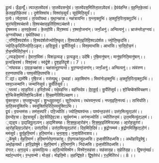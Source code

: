 

  
दु॒त्यं। ऊँ॒इत्यूँ॑। त्यञ्जा॒तवे॑दसं। जा॒तवे॑दसन्दे॒वं। जा॒तवे॑दस॒मिति॑जा॒तऽवे॑दसं। दे॒वंव॑हन्ति। व॒ह॒न्ति॒के॒तवः॑। के॒तव॒इति॑के॒तवः॑।। दृ॒शेविश्वा॑य। विश्वा॑य॒सूर्यं॑। सूर्य॒मिति॒सूर्यं॑।।  
प॒त्ये। त्येता॒यवः॑। ता॒यवो॑यथा। य॒था॒नक्ष॑त्रा। नक्ष॑त्रायन्ति। य॒न्त्य॒क्तुभिः॑। अ॒क्तुभि॒रित्य॒क्तुऽभिः॑।। सूरा॑यवि॒श्वच॑क्षसे। वि॒श्वच॑क्षस॒इति॑वि॒श्वऽच॑क्षसे।।  
दृ॑श्रमस्य। अ॒स्य॒के॒तवः॑। के॒तवो॒वि। विर॒श्मयः॑। र॒श्मयो॒जना॑न्। जनाँ॒अनु॑। अन्वित्यनु॑।। भ्राज॑न्तोअ॒ग्नयः॑। अ॒ग्नयो॑यथा। य॒थेति॑यथा।।  
॒रणि॑र्वि॒श्वद॑र्शतः। वि॒श्वद॑र्शतोज्योति॒ष्कृत्। वि॒श्वद॑र्शत॒इति॑वि॒श्वऽद॑र्शतः। ज्यो॒ति॒ष्कृद॑सि। ज्यो॒तिः॒कृदिति॑ज्यो॒तिः॒ऽकृत्। अ॒सि॒सू॒र्य॒। सू॒र्येति॑सूर्य।। विश्व॒माभा॑सि। आभा॑सि। भा॒सि॒रो॒च॒नं। रो॒च॒नमिति॑रो॒च॒नं।।  
्र॒त्यङ्दे॒वानां॑। दे॒वानां॒विशः॑। विशः॑प्र॒त्यङ्। प्र॒त्यङुत्। उदे॑षि। ए॒षि॒मानु॑षान्। मानु॑षा॒निति॒मानु॑षान्।। प्र॒त्यङ्विश्वं॑। विश्वं॒स्वः॑। स्व॑र्दृ॒शे। दृ॒श॒इति॑दृ॒शे।। 7 ।।  
ेना॑पावक। पा॒व॒क॒चक्ष॑सा। चक्ष॑साभुर॒ण्यन्तं॑। भु॒र॒ण्यन्तं॒जना॑न्। जनाँ॒अनु॑। अन्वित्यनु॑।। त्वंव॑रुण। व॒रु॒णपश्य॑सि। पश्य॒सीति॒पश्य॑सि।।  
िद्यां। द्यामे॑षि। ए॒षि॒रजः॑। रज॑स्पृ॒थु। पृ॒थ्वहा॑। अहा॒मिमा॑नः। मिमा॑नोअ॒क्तुभिः॑। अ॒क्तुभि॒रित्य॒क्तुऽभिः॑।। पश्य॒ञ्जन्मा॑नि। जन्मा॑निसूर्य। सू॒र्येति॑सूर्य।।  
॒प्तत्वा॑। त्वा॒ह॒रितः॑। ह॒रितो॒रथे॑। रथे॒वह॑न्ति। वह॑न्तिदेव। दे॒व॒सू॒र्य॒। सू॒र्येति॑सूर्य।। शो॒चिष्के॑शंविचक्षण। शो॒चिःके॑श॒मिति॑शो॒चिःऽके॑शं। वि॒च॒क्षणॆति॑विऽचक्षण।।  
यु॑क्तस॒प्त। स॒प्तशु॒न्ध्युवः॑। शु॒न्ध्युव॒स्सूरः॑। सूरो॒रथ॑स्य। रथ॑स्यन॒प्त्यः॑। नप्त्य॒इति॒नप्त्यः॑।। ताभि॑र्याति। या॒ति॒स्वयु॑क्तिभिः। स्वयु॑क्तिभि॒रिति॒स्वयु॑क्तिऽभिः।।  
द्व॒यं। व॒यन्तम॑सः। तम॑स॒स्परि॑। परि॒ज्योतिः॑। ज्योति॒ष्पश्य॑न्तः। पश्य॑न्त॒उत्त॑रं। उत्त॑र॒मित्युत्ऽत॑रं।। दे॒वन्दे॑व॒त्रा। दे॒व॒त्रासूर्यं॑। दे॒व॒त्रेति॑दे॒व॒ऽत्रा। सूर्य॒मग॑न्म। अग॑न्म॒ज्योतिः॑। ज्योति॑रुत्त॒मं। उ॒त्त॒ममित्यु॑त्ऽत॒मं।।  
॒द्यन्न्॒य। उ॒द्यन्नि्यु॒त्ऽयन्। अ॒द्यमि॑त्रमहः। मि॒त्र॒म॒ह॒आ॒रोह॑न्। मि॒त्र॒म॒ह॒इति॑मित्रऽमहः। आ॒रोह॒न्नु्त॑रां। आ॒रोह॒न्नि्या॒ऽरोह॑न्। उत्त॑रां॒दिवं॑। उत्त॑रा॒मित्युत्ऽत॑रां। दिव॒मिति॒दिवं॑।। हृ॒द्रो॒गम्मम॑। हृ॒द्रो॒गमिति॑हृ॒त्ऽरो॒गं। मम॑सूर्य। सू॒र्य॒ह॒रि॒माणं॑। ह॒रि॒माणं॑च। च॒ना॒श॒य॒। ना॒श॒येति॑नाशय।।  
ुके॑षुमे। मे॒ह॒रि॒माणं॑। ह॒रि॒माणं॑रोप॒णाका॑सु। रो॒प॒णाका॑सुदध्मसि। द॒ध्म॒सीति॑दध्मसि।। अथो॑हारिद्र॒वेषु॑। अथो॒इत्यथो॑। हा॒रि॒द्रवेषु॑मे। मे॒ह॒रि॒माणं॑। ह॒रि॒माणं॒नि। निद॑ध्मसि। द॒ध्म॒सीति॑दध्मसि।।  
द॑गात्। अ॒गा॒द॒यं। अ॒यमा॑दि॒त्यः। आ॒दि॒त्योविश्वे॑न। विश्वे॑न॒सह॑सा। सह॑सास॒ह। स॒हेति॑स॒ह।। द्वि॒षन्तं॒मह्यं॑। मह्यं॑र॒न्धय॑न्। र॒न्ध॒यन्मो। मोअ॒हं। मोइति॒मो। अ॒हन्द्वि॑ष॒ते। द्वि॒ष॒तेर॑धं। र॒ध॒मिति॑रधं।। 8 ।।  

